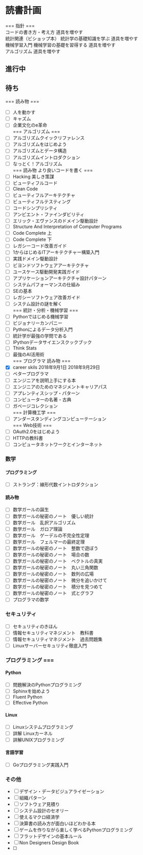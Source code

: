 # 読書計画  
=== 指針 ===  
コードの書き方・考え方 道具を増やす  
統計関連（ビショップ本） 統計学の基礎知識を学ぶ 道具を増やす  
機械学習入門 機械学習の基礎を習得する 道具を増やす  
アルゴリズム 道具を増やす  

## 進行中  
## 待ち  
=== 読み物 ===  
- [ ] 人を動かす  
- [ ] キャズム  
- [ ] 企業文化のe革命  
=== アルゴリズム ===  
- [ ] アルゴリズムクイックリファレンス  
- [ ] アルゴリズムをはじめよう  
- [ ] アルゴリズムとデータ構造  
- [ ] アルゴリズムイントロダクション  
- [ ] なっとく！アルゴリズム  
=== 読み物 より良いコードを書く ===  
- [ ] Hacking 美しき策謀  
- [ ] ビューティフルコード  
- [ ] Clean Code  
- [ ] ビューティフルアーキテクチャ  
- [ ] ビューティフルテスティング  
- [ ] コードシンプリシティ  
- [ ] アンビエント・ファインダビリティ  
- [ ] エリック・エヴァンスのドメイン駆動設計  
- [ ] Structure And Interpretation of Computer Programs  
- [ ] Code Complete 上  
- [ ] Code Complete 下  
- [ ] レガシーコード改善ガイド  
- [ ] 1からはじめるITアーキテクチャー構築入門  
- [ ] 実践ドメイン駆動設計  
- [ ] ビヨンドソフトウェアアーキテクチャ  
- [ ] ユースケース駆動開発実践ガイド  
- [ ] アプリケーションアーキテクチャ設計パターン  
- [ ] システムパフォーマンスの仕組み  
- [ ] SEの基本  
- [ ] レガシーソフトウェア改善ガイド  
- [ ] システム設計の謎を解く  
=== 統計・分析・機械学習 ===  
- [ ] Pythonではじめる機械学習  
- [ ] ビジョナリーカンパニー  
- [ ] Pythonによるデータ分析入門  
- [ ] 統計学が最強の学問である  
- [ ] IPythonデータサイエンスクックブック  
- [ ] Think Stats  
- [ ] 最強のAI活用術  
=== プログラマ 読み物 ===  
- [x] career skils 2018年9月1日 2018年9月29日  
- [ ] ベタープログラマ  
- [ ] エンジニアを説明上手にする本  
- [ ] エンジニアのためのマネジメントキャリアパス  
- [ ] アプレンティスシップ・パターン  
- [ ] コンピューターの名著・古典  
- [ ] ガベージコレクション  
=== 計算機工学 ===  
- [ ] アンダースタンディングコンピューテーション  
=== Web技術 ===  
- [ ] OAuth2.0をはじめよう  
- [ ] HTTPの教科書  
- [ ] コンピュータネットワークとインターネット  
### 数学
#### プログラミング
- [ ] ストラング：線形代数イントロダクション  
#### 読み物
- [ ] 数学ガールの誕生  
- [ ] 数学ガールの秘密のノート　優しい統計  
- [ ] 数学ガール　乱択アルゴリズム  
- [ ] 数学ガール　ガロア理論  
- [ ] 数学ガール　ゲーデルの不完全性定理  
- [ ] 数学ガール　フェルマーの最終定理  
- [ ] 数学ガールの秘密のノート　整数で遊ぼう  
- [ ] 数学ガールの秘密のノート　場合の数  
- [ ] 数学ガールの秘密のノート　ベクトルの真実  
- [ ] 数学ガールの秘密のノート　丸い三角関数  
- [ ] 数学ガールの秘密のノート　数列の広場  
- [ ] 数学ガールの秘密のノート　微分を追いかけて  
- [ ] 数学ガールの秘密のノート　積分を見つめて  
- [ ] 数学ガールの秘密のノート　式とグラフ  
- [ ] プログラマの数学  

### セキュリティ
- [ ] セキュリティのきほん  
- [ ] 情報セキュリティマネジメント　教科書  
- [ ] 情報セキュリティマネジメント　過去問題集  
- [ ] Linuxサーバーセキュリティ徹底入門  

### プログラミング ===  
#### Python
- [ ] 問題解決のPythonプログラミング  
- [ ] Sphinxを始めよう  
- [ ] Fluent Python  
- [ ] Effective Python  
#### Linux
- [ ] Linuxシステムプログラミング  
- [ ] 詳解 Linuxカーネル  
- [ ] 詳解UNIXプログラミング  
#### 言語学習 
- [ ] Goプログラミング実践入門  

### その他
- [ ] デザイン・データビジュアライゼーション  
- [ ] 組織パターン  
- [ ] ソフトウェア見積り  
- [ ] システム設計のセオリー  
- [ ] 使えるマクロ経済学  
- [ ] 決算書の読み方が面白いほどわかる本 
- [ ] ゲームを作りながら楽しく学べるPythonプログラミング  
- [ ] フラットデザインの基本ルール  
- [ ] Non Designers Design Book  
- [ ]   
